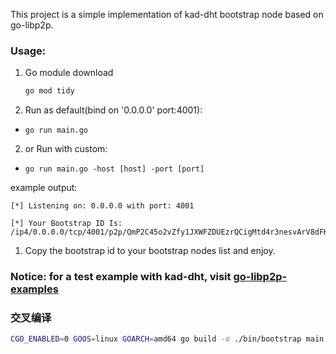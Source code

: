 This project is a simple implementation of kad-dht bootstrap node based on go-libp2p.

### Usage:
1. Go module download
   ```bash
   go mod tidy
   ``` 
2. Run as default(bind on '0.0.0.0' port:4001):
*  ` go run main.go `


2. or Run with custom:
*  `go run main.go -host [host] -port [port]`


example output:
```
[*] Listening on: 0.0.0.0 with port: 4001

[*] Your Bootstrap ID Is: /ip4/0.0.0.0/tcp/4001/p2p/QmP2C45o2vZfy1JXWFZDUEzrQCigMtd4r3nesvArV8dFKd
```

1. Copy the bootstrap id to your bootstrap nodes list and enjoy.

### Notice: for a test example with kad-dht, visit [go-libp2p-examples](https://github.com/libp2p/go-libp2p-examples/blob/master/chat-with-rendezvous/chat.go)


### 交叉编译
```bash
CGO_ENABLED=0 GOOS=linux GOARCH=amd64 go build -o ./bin/bootstrap main.go
```